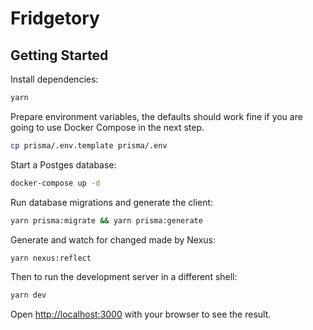 # Fridgetory

## Getting Started

Install dependencies:

```bash
yarn
```

Prepare environment variables, the defaults should work fine if you are going to use Docker Compose in the next step.

```bash
cp prisma/.env.template prisma/.env
```

Start a Postges database:

```bash
docker-compose up -d
```

Run database migrations and generate the client:

```bash
yarn prisma:migrate && yarn prisma:generate
```

Generate and watch for changed made by Nexus:

```bash
yarn nexus:reflect
```

Then to run the development server in a different shell:

```bash
yarn dev
```

Open [http://localhost:3000](http://localhost:3000) with your browser to see the result.

